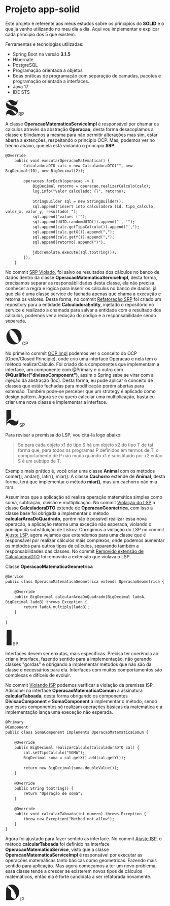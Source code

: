 # Projeto app-solid
Este projeto é referente aos meus estudos sobre os princípios do **SOLID** e o que já venho utilizando no meu dia a dia. 
Aqui vou implementar e explicar cada princípio dos 5 que existem.

Ferramentas e tecnologias utilizadas: 
- Spring Boot na versão **3.1.5**
- Hibernate
- PostgreSQL
- Programação orientada a objetos
- Boas práticas de programação com separação de camadas, pacotes e programação orientada a interfaces.
- Java 17
- IDE STS

![S](https://github.com/guigomes91/app-solid/blob/master/src/main/resources/static/assets/S_BG.png)RP

A classe **OperacaoMatematicaServiceImpl** é responsável por chamar os calculos através da abstração **Operacao**, desta forma desacoplamos a classe e blindamos a mesma 
para não permitir alterações mas sim, estar aberta a extenções, respeitando o principio OCP. Mas, podemos ver no trecho abaixo, que ela está violando o principio **SRP**:

```
@Override
	public void executarOperacaoMatematica() {
		CalculadoraDTO calc = new CalculadoraDTO("", new BigDecimal(10), new BigDecimal(2));
		
		operacoes.forEach(operacao -> {
			BigDecimal retorno = operacao.realizarCalculo(calc);
			log.info("Valor calculado: {}", retorno);
			
			StringBuilder sql = new StringBuilder();
			sql.append("insert into calculadora (id, tipo_calculo, valor_x, valor_y, resultado) ");
			sql.append("values ('");
			sql.append(UUID.randomUUID()).append("', '");
			sql.append(calc.getTipoCalculo()).append("',");
			sql.append(calc.getX()).append(",");
			sql.append(calc.getY()).append(",");
			sql.append(retorno).append(")");
			
			jdbcTemplate.execute(sql.toString());
		});
	}
```

No commit [SRP Violado](https://github.com/guigomes91/app-solid/commit/b915013f2ce0c2241a0f3c00b525afbd60cdbb98), foi salvo os resultados dos cálculos no banco de dados dentro da classe **OperacaoMatematicaServiceImpl**, desta forma, precisamos
separar as responsábilidades desta classe, ela não precisa conhecer a regra e lógica para inserir os cálculos no banco de dados, já que ela é uma classe service de fachada apenas que chama a execução e retorna os valores.
Desta forma, no commit [Refatoração SRP](https://github.com/guigomes91/app-solid/commit/cb8b1b5686479bb831b306cb47e290e6b8a54f60) foi criado um repository para a entidade **CalculadoraEntity**, injetado o repositório no service e realizado a chamada para salvar 
a entidade com o resultado dos cálculos, podemos ver a redução do código e a responsabilidade sendo separada.

![O](https://github.com/guigomes91/app-solid/blob/master/src/main/resources/static/assets/O_BG.png)CP

No primeiro commit [OCP Impl](https://github.com/guigomes91/app-solid/commit/865ea4fc5244968d8bec768f9139abf88d415339#diff-bb2848a183e7299ddae9d28f9c750c17468172083578132930a1f9f52a6a350f) podemos ver o conceito do OCP (Open/Closed Principle), onde crio uma interface Operacao e nela tem o método realizarCalculo.
Foi criado dois componentes que implementam a interface, um componente com @Primary e o outro com **@Qualifier("divisaoComponent")**, assim o Spring sabe se virar com a injeção da 
abstração (Ioc).
Desta forma, eu pude aplicar o conceito de classes que estão fechadas para modificação porém abertas para extensão. Também pode-se perceber que um strategy é aplicado
como design pattern. Agora se eu quero calcular uma multiplicação, basta eu criar uma nova classe e implementar a interface.

![L](https://github.com/guigomes91/app-solid/blob/master/src/main/resources/static/assets/L_BG.png)SP

Para revisar a premissa do LSP, vou citá-la logo abaixo:

>Se para cada objeto x1 do tipo S há um objeto x2 do tipo T de tal forma que, para todos os programas P definidos em termos de T,
>o comportamento de P não muda quando x1 é substituído por x2 então S é um subtipo de T.

Exemplo mais prático é, você criar uma classe **Animal** com os métodos comer(), andar(), latir(), miar().
A classe **Cachorro** extende de **Animal**, desta forma, terá que implementar o método **miar()**, mas um cachorro não mia rsrs.

Assumimos que a aplicação só realiza operação matemática simples como soma, subtração, divisão e multiplicação. No commit [Violação do LSP](https://github.com/guigomes91/app-solid/commit/ca09858bfcdd9577eeae97dd9e9ded220d835bd0) a classe **CalculadoraDTO** extende de 
**OperacaoGeometrica**, com isso a classe base foi obrigada a implementar o método **calcularAreaDoQuadrado**, porém não é possível realizar essa nova operação, a aplicação retorna uma exceção não esperada, violando o principo da substituição de Liskov.
Corrigimos a violação do LSP no commit [Ajuste LSP](https://github.com/guigomes91/app-solid/commit/6aca9ea441a608f8d90aece1b11dcd19a3b1504a), agora vejamos que extendemos para uma classe que é responsável por realizar cálculos mais complexos, onde podemos aumentar os métodos para outros tipos de cálculos, separando também a responsabilidades das classes.
No commit [Removido extensão de CalculadoraDTO](https://github.com/guigomes91/app-solid/commit/5fee06d20350a8a42fa6dbf27119989b5be407d2) foi removido a extensão que violava o LSP.

Classe **OperacaoMatematicaGeometrica**

```
@Service
public class OperacaoMatematicaGeometrica extends OperacaoGeometrica {
	
	@Override
	public BigDecimal calcularAreaDoQuadrado(BigDecimal ladoA, BigDecimal ladoB) throws Exception {
		return ladoA.multiply(ladoB);
	}

}
```

![I](https://github.com/guigomes91/app-solid/blob/master/src/main/resources/static/assets/I_BG.png)SP

Interfaces devem ser enxutas, mais especificas. Precisa ter coerência ao criar a interface, fazendo sentido para a implementação, não gerando classes "gordas" e obrigando a implementar métodos que não são da classe e necessários para ela. 
Interfaces com muitos comportamentos são complexas e difíceis de evoluir.

No commit [Violando ISP](https://github.com/guigomes91/app-solid/commit/5f1e64e735159b599adda48a1b93f975f4cba302) podemos verificar a violação da premissa ISP. Adicionei na interface **OperacaoMatematicaComum**
a assinatura **calcularTaboada**, desta forma obrigando os componentes **DivisaoComponent** e **SomaComponent** a implementar o método, sendo que esses componentes só realizam operações básicas da matemática e a implementação lança uma execeção não esperada.

```
@Primary
@Component
public class SomaComponent implements OperacaoMatematicaComum {

	@Override
	public BigDecimal realizarCalculo(CalculadoraDTO cal) {
		cal.setTipoCalculo("SOMA");
		BigDecimal soma = cal.getX().add(cal.getY());
		
		return new BigDecimal(soma.doubleValue());
	}

	@Override
	public String toString() {
		return "Operação de soma";
	}

	@Override
	public void calcularTaboada(int numero) throws Exception {
		throw new Exception("Method not allow");
	}
}
```
Agora foi ajustado para fazer sentido as interface. No commit [Ajuste ISP](https://github.com/guigomes91/app-solid/commit/d88c3fdbc389bfc7e632aa83b8ec8889a796ce28), o método **calcularTaboada** foi definido na 
interface **OperacaoMatematicaService**, visto que a classe **OperacaoMatematicaServiceImpl** é responsável por executar as operações matemáticas tanto básicas como geometricas. Fazendo mais sentido para aplicação.
Mas agora começamos a ter um novo problema, essa classe tende a crescer se existerem novos tipos de cálculos matemáticos, então ela é forte candidata a ser refatorada novamente.

![D](https://github.com/guigomes91/app-solid/blob/master/src/main/resources/static/assets/D_BG.png)IP
